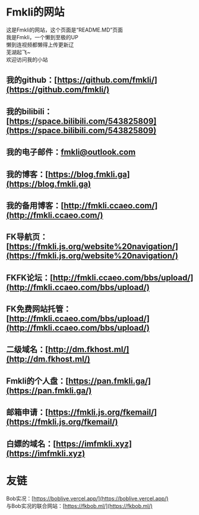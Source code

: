 # Fmkli的网站  
这是Fmkli的网站，这个页面是“README.MD”页面  
我是Fmkli，一个懒到至极的UP  
懒到连视频都懒得上传更新辽  
芜湖起飞~  
欢迎访问我的小站 
## 我的github：[https://github.com/fmkli/](https://github.com/fmkli/)   
## 我的bilibili：[https://space.bilibili.com/543825809](https://space.bilibili.com/543825809)    
## 我的电子邮件：fmkli@outlook.com  
## 我的博客：[https://blog.fmkli.ga](https://blog.fmkli.ga)  
## 我的备用博客：[http://fmkli.ccaeo.com/](http://fmkli.ccaeo.com/)  
## FK导航页：[https://fmkli.js.org/website%20navigation/](https://fmkli.js.org/website%20navigation/)  
## FKFK论坛：[http://fmkli.ccaeo.com/bbs/upload/](http://fmkli.ccaeo.com/bbs/upload/)  
## FK免费网站托管：[http://fmkli.ccaeo.com/bbs/upload/](http://fmkli.ccaeo.com/bbs/upload/)  
## 二级域名：[http://dm.fkhost.ml/](http://dm.fkhost.ml/)  
## Fmkli的个人盘：[https://pan.fmkli.ga/](https://pan.fmkli.ga/)  
## 邮箱申请：[https://fmkli.js.org/fkemail/](https://fmkli.js.org/fkemail/)  
## 白嫖的域名：[https://imfmkli.xyz](https://imfmkli.xyz)
# 友链  
Bob实况：[https://boblive.vercel.app/](https://boblive.vercel.app/)    
与Bob实况的联合网站：[https://fkbob.ml/](https://fkbob.ml/)  



